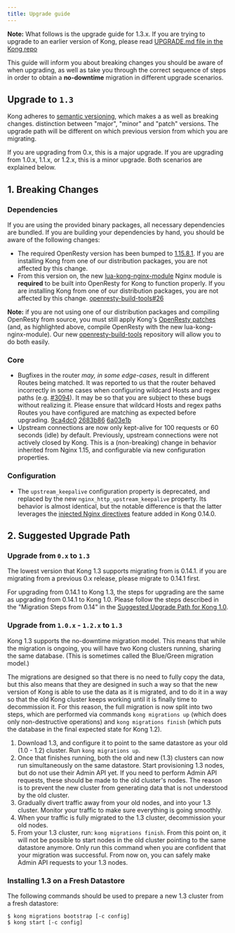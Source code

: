 ```yaml
---
title: Upgrade guide
---
```


<div class="alert alert-warning">
  <strong>Note:</strong> What follows is the upgrade guide for 1.3.x.
  If you are trying to upgrade to an earlier version of Kong, please read
  <a href="https://github.com/Kong/kong/blob/master/UPGRADE.md">UPGRADE.md file in the Kong repo</a>
</div>

This guide will inform you about breaking changes you should be aware of
when upgrading, as well as take you through the correct sequence of steps
in order to obtain a **no-downtime** migration in different upgrade
scenarios.

## Upgrade to `1.3`

Kong adheres to [semantic versioning](https://semver.org/), which makes a
as well as breaking changes.
distinction between "major", "minor" and "patch" versions. The upgrade path
will be different on which previous version from which you are migrating.

If you are upgrading from 0.x, this is a major upgrade. If you are
upgrading from 1.0.x, 1.1.x, or 1.2.x, this is a minor upgrade. Both
scenarios are explained below.

## 1. Breaking Changes

### Dependencies

If you are using the provided binary packages, all necessary dependencies
are bundled. If you are building your dependencies by hand, you should
be aware of the following changes:

- The required OpenResty version has been bumped to
  [1.15.8.1](http://openresty.org/en/changelog-1015008.html). If you are
  installing Kong from one of our distribution packages, you are not affected
  by this change.
- From this version on, the new
  [lua-kong-nginx-module](https://github.com/Kong/lua-kong-nginx-module) Nginx
  module is **required** to be built into OpenResty for Kong to function
  properly. If you are installing Kong from one of our distribution packages,
  you are not affected by this change.
  [openresty-build-tools#26](https://github.com/Kong/openresty-build-tools/pull/26)

**Note:** if you are not using one of our distribution packages and compiling
OpenResty from source, you must still apply Kong's [OpenResty
patches](https://github.com/kong/openresty-patches) (and, as highlighted above,
compile OpenResty with the new lua-kong-nginx-module). Our new
[openresty-build-tools](https://github.com/Kong/openresty-build-tools)
repository will allow you to do both easily.

### Core

- Bugfixes in the router *may, in some edge-cases*, result in different Routes
  being matched. It was reported to us that the router behaved incorrectly in
  some cases when configuring wildcard Hosts and regex paths (e.g.
  [#3094](https://github.com/Kong/kong/issues/3094)). It may be so that you are
  subject to these bugs without realizing it. Please ensure that wildcard Hosts
  and regex paths Routes you have configured are matching as expected before
  upgrading.
  [9ca4dc0](https://github.com/Kong/kong/commit/9ca4dc09fdb12b340531be8e0f9d1560c48664d5)
  [2683b86](https://github.com/Kong/kong/commit/2683b86c2f7680238e3fe85da224d6f077e3425d)
  [6a03e1b](https://github.com/Kong/kong/commit/6a03e1bd95594716167ccac840ff3e892ed66215)
- Upstream connections are now only kept-alive for 100 requests or 60 seconds
  (idle) by default. Previously, upstream connections were not actively closed
  by Kong. This is a (non-breaking) change in behavior inherited from Nginx
  1.15, and configurable via new configuration properties.

### Configuration

- The `upstream_keepalive` configuration property is deprecated, and replaced
  by the new `nginx_http_upstream_keepalive` property. Its behavior is almost
  identical, but the notable difference is that the latter leverages the
  [injected Nginx
  directives](https://konghq.com/blog/kong-ce-nginx-injected-directives/)
  feature added in Kong 0.14.0.

## 2. Suggested Upgrade Path

### Upgrade from `0.x` to `1.3`

The lowest version that Kong 1.3 supports migrating from is 0.14.1. if you
are migrating from a previous 0.x release, please migrate to 0.14.1 first.

For upgrading from 0.14.1 to Kong 1.3, the steps for upgrading are the same as
upgrading from 0.14.1 to Kong 1.0. Please follow the steps described in the
"Migration Steps from 0.14" in the [Suggested Upgrade Path for Kong
1.0](#kong-1-0-upgrade-path).

### Upgrade from `1.0.x` - `1.2.x` to `1.3`

Kong 1.3 supports the no-downtime migration model. This means that while the
migration is ongoing, you will have two Kong clusters running, sharing the
same database. (This is sometimes called the Blue/Green migration model.)

The migrations are designed so that there is no need to fully copy
the data, but this also means that they are designed in such a way so that
the new version of Kong is able to use the data as it is migrated, and to do
it in a way so that the old Kong cluster keeps working until it is finally
time to decommission it. For this reason, the full migration is now split into
two steps, which are performed via commands `kong migrations up` (which does
only non-destructive operations) and `kong migrations finish` (which puts the
database in the final expected state for Kong 1.2).

1. Download 1.3, and configure it to point to the same datastore as your old
   (1.0 - 1.2) cluster. Run `kong migrations up`.
2. Once that finishes running, both the old and new (1.3) clusters can now run
   simultaneously on the same datastore. Start provisioning 1.3 nodes, but do
   not use their Admin API yet. If you need to perform Admin API requests,
   these should be made to the old cluster's nodes.  The reason is to prevent
   the new cluster from generating data that is not understood by the old
   cluster.
3. Gradually divert traffic away from your old nodes, and into
   your 1.3 cluster. Monitor your traffic to make sure everything
   is going smoothly.
4. When your traffic is fully migrated to the 1.3 cluster, decommission your
   old nodes.
5. From your 1.3 cluster, run: `kong migrations finish`.  From this point on,
   it will not be possible to start nodes in the old cluster pointing to the
   same datastore anymore. Only run this command when you are confident that
   your migration was successful. From now on, you can safely make Admin API
   requests to your 1.3 nodes.

### Installing 1.3 on a Fresh Datastore

The following commands should be used to prepare a new 1.3 cluster from a fresh
datastore:

```
$ kong migrations bootstrap [-c config]
$ kong start [-c config]
```
